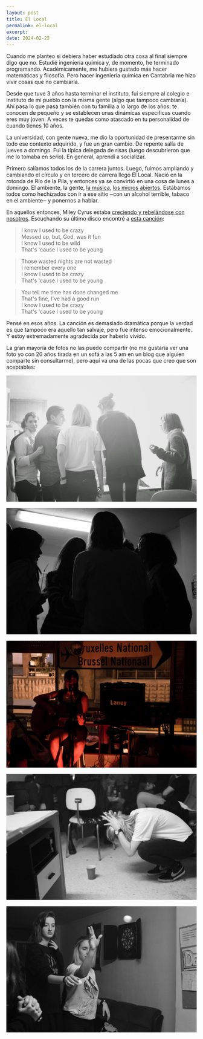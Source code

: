 ```yaml
---
layout: post
title: El Local
permalink: el-local
excerpt:
date: 2024-02-25
---
```



Cuando me planteo si debiera haber estudiado otra cosa al final siempre digo que no. Estudié ingeniería química y, de momento, he terminado programando. Académicamente, me hubiera gustado más hacer matemáticas y filosofía. Pero hacer ingeniería química en Cantabria me hizo vivir cosas que no cambiaría.

Desde que tuve 3 años hasta terminar el instituto, fui siempre al colegio e instituto de mi pueblo con la misma gente (algo que tampoco cambiaría). Ahí pasa lo que pasa también con tu familia a lo largo de los años: te conocen de pequeño y se establecen unas dinámicas específicas cuando eres muy joven. A veces te quedas como atascado en tu personalidad de cuando tienes 10 años.

La universidad, con gente nueva, me dio la oportunidad de presentarme sin todo ese contexto adquirido, y fue un gran cambio. De repente salía de jueves a domingo. Fui la típica delegada de risas (luego descubrieron que me lo tomaba en serio). En general, aprendí a socializar.

Primero salíamos todos los de la carrera juntos. Luego, fuimos ampliando y cambiando el círculo y en tercero de carrera llego El Local. Nació en la rotonda de Río de la Pila, y entonces ya se convirtió en una cosa de lunes a domingo. El ambiente, la gente, [la música](https://open.spotify.com/playlist/6GVArwtJPvuO9Zl0ug07Eg?si=57ad59742b0847c2), [los micros abiertos](https://youtu.be/pybu6ekAWUE?feature=shared). Estábamos todos como hechizados con ir a ese sitio ‒con un alcohol terrible, tabaco en el ambiente‒ y ponernos a hablar.

En aquellos entonces, Miley Cyrus estaba [creciendo y rebelándose con nosotros](https://youtu.be/LrUvu1mlWco). Escuchando su último disco encontré a [esta canción](https://open.spotify.com/track/41WQUSINanQHfhfKpFDsms?si=5630ed0fa22448a1):

> I know I used to be crazy <br>
Messed up, but, God, was it fun <br>
I know I used to be wild<br>
That's 'cause I used to be young<br>

> Those wasted nights are not wasted<br>
I remember every one<br>
I know I used to be crazy<br>
That's 'cause I used to be young<br>

>You tell me time has done changed me<br>
That's fine, I've had a good run<br>
I know I used to be crazy<br>
That's 'cause I used to be young

Pensé en esos años. La canción es demasiado dramática porque la verdad es que tampoco era aquello tan salvaje, pero fue intenso emocionalmente. Y estoy extremadamente agradecida por haberlo vivido.

La gran mayoría de fotos no las puedo compartir (no me gustaría ver una foto yo con 20 años tirada en un sofá a las 5 am en un blog que alguien comparte sin consultarme), pero aquí va una de las pocas que creo que son aceptables:

![El Local](../images/2024-02-25-el-local.jpg)

![El Local](../images/2024-02-25-el-local-2.jpg)

![Marina tocando en el microabierto y ese cartel mítico](../images/2024-02-25-microabierto.jpg)

![No se me daba bien perder](../images/2024-02-25-beer-pong-loser.jpg)

![Beer pong](../images/2024-02-25-beer-pong.jpg)